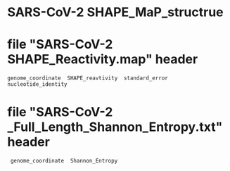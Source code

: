 # SARS-CoV-2 SHAPE_MaP_structrue

# file "SARS-CoV-2 SHAPE_Reactivity.map" header
    genome_coordinate  SHAPE_reavtivity  standard_error  nucleotide_identity

# file "SARS-CoV-2 _Full_Length_Shannon_Entropy.txt" header
     genome_coordinate  Shannon_Entropy
